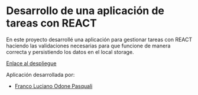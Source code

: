 # Desarrollo de una aplicación de tareas con REACT

En este proyecto desarrollé una aplicación para gestionar tareas con REACT haciendo las validaciones necesarias para que funcione de manera correcta y persistiendo los datos en el local storage.

[Enlace al despliegue](https://react-tareas-app.vercel.app/)

Aplicación desarrollada por:

- [Franco Luciano Odone Pasquali](https://github.com/Franco-Odone)
